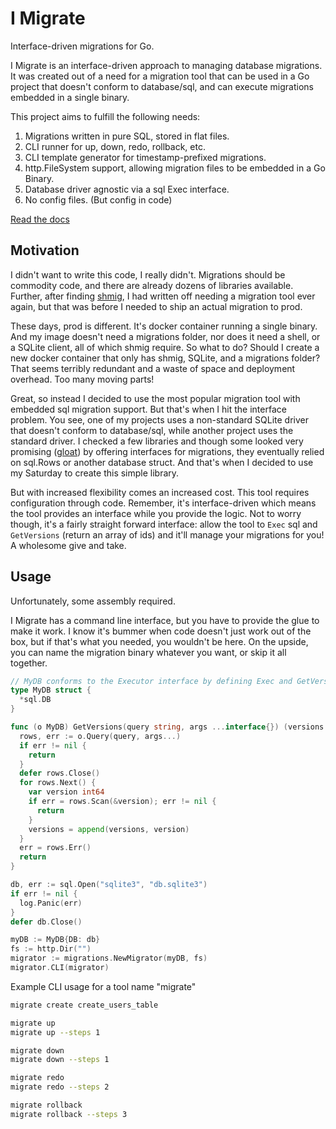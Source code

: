 # I Migrate

Interface-driven migrations for Go.

I Migrate is an interface-driven approach to managing database migrations. It was created out of a need for a migration tool that can be used in a Go project that doesn't conform to database/sql, and can execute migrations embedded in a single binary.

This project aims to fulfill the following needs:

1. Migrations written in pure SQL, stored in flat files. 
1. CLI runner for up, down, redo, rollback, etc. 
1. CLI template generator for timestamp-prefixed migrations.
1. http.FileSystem support, allowing migration files to be embedded in a Go Binary.
1. Database driver agnostic via a sql Exec interface.
1. No config files. (But config in code) 

[Read the docs](https://pkg.go.dev/github.com/sandro/imigrate)

## Motivation

I didn't want to write this code, I really didn't. Migrations should be commodity code, and there are already dozens of libraries available. Further, after finding [shmig](https://github.com/mbucc/shmig), I had written off needing a migration tool ever again, but that was before I needed to ship an actual migration to prod.

These days, prod is different. It's docker container running a single binary. And my image doesn't need a migrations folder, nor does it need a shell, or a SQLite client, all of which shmig require. So what to do? Should I create a new docker container that only has shmig, SQLite, and a migrations folder? That seems terribly redundant and a waste of space and deployment overhead. Too many moving parts!

Great, so instead I decided to use the most popular migration tool with embedded sql migration support. But that's when I hit the interface problem. You see, one of my projects uses a non-standard SQLite driver that doesn't conform to database/sql, while another project uses the standard driver. I checked a few libraries and though some looked very promising ([gloat](https://github.com/gsamokovarov/gloat)) by offering interfaces for migrations, they eventually relied on sql.Rows or another database struct. And that's when I decided to use my Saturday to create this simple library.

But with increased flexibility comes an increased cost. This tool requires configuration through code. Remember, it's interface-driven which means the tool provides an interface while you provide the logic. Not to worry though, it's a fairly straight forward interface: allow the tool to `Exec` sql and `GetVersions` (return an array of ids) and it'll manage your migrations for you! A wholesome give and take.

## Usage

Unfortunately, some assembly required.

I Migrate has a command line interface, but you have to provide the glue to make it work. I know it's bummer when code doesn't just work out of the box, but if that's what you needed, you wouldn't be here. On the upside, you can name the migration binary whatever you want, or skip it all together.

```go
// MyDB conforms to the Executor interface by defining Exec and GetVersions
type MyDB struct {
  *sql.DB
}

func (o MyDB) GetVersions(query string, args ...interface{}) (versions []int64, err error) {
  rows, err := o.Query(query, args...)
  if err != nil {
    return
  }
  defer rows.Close()
  for rows.Next() {
    var version int64
    if err = rows.Scan(&version); err != nil {
      return
    }
    versions = append(versions, version)
  }
  err = rows.Err()
  return
}

db, err := sql.Open("sqlite3", "db.sqlite3")
if err != nil {
  log.Panic(err)
}
defer db.Close()

myDB := MyDB{DB: db}
fs := http.Dir("")
migrator := migrations.NewMigrator(myDB, fs)
migrator.CLI(migrator)
```

Example CLI usage for a tool name "migrate"

```sh
migrate create create_users_table

migrate up
migrate up --steps 1

migrate down
migrate down --steps 1

migrate redo
migrate redo --steps 2

migrate rollback
migrate rollback --steps 3
```
